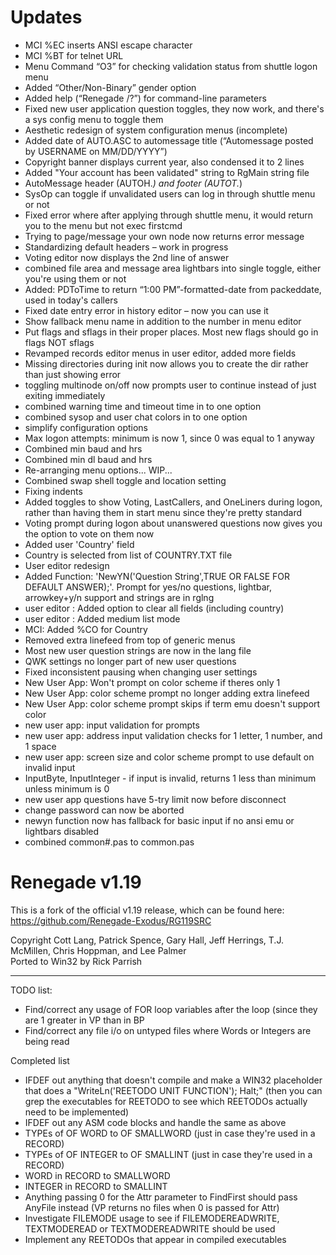 Updates
=======

- MCI %EC inserts ANSI escape character
- MCI %BT for telnet URL
- Menu Command “O3” for checking validation status from shuttle logon menu
- Added “Other/Non-Binary” gender option
- Added help (“Renegade /?”) for command-line parameters 
- Fixed new user application question toggles, they now work, and there's a sys config menu to toggle them
- Aesthetic redesign of system configuration menus (incomplete)
- Added date of AUTO.ASC to automessage title (“Automessage posted by USERNAME on MM/DD/YYYY”)
- Copyright banner displays current year, also condensed it to 2 lines
- Added "Your account has been validated" string to RgMain string file
- AutoMessage header (AUTOH.*) and footer (AUTOT.*)
- SysOp can toggle if unvalidated users can log in through shuttle menu or not
- Fixed error where after applying through shuttle menu, it would return you to the menu but not exec firstcmd
- Trying to page/message your own node now returns error message
- Standardizing default headers – work in progress
- Voting editor now displays the 2nd line of answer
- combined file area and message area lightbars into single toggle, either you're using them or not
- Added: PDToTime to return “1:00 PM”-formatted-date from packeddate, used in today's callers
- Fixed date entry error in history editor – now you can use  it
- Show  fallback menu name in addition to the number in menu editor
- Put flags and sflags in their proper places. Most new flags should go in flags NOT sflags
- Revamped records editor menus in user editor, added more fields
- Missing directories during init now allows you to create the dir rather than just showing error
- toggling multinode on/off now prompts user to continue instead of just exiting immediately
- combined warning time and timeout time in to one option
- combined sysop and user chat colors in to one option
- simplify configuration options
- Max logon attempts: minimum is now 1, since 0 was equal to 1 anyway
- Combined min baud and hrs
- Combined min dl baud and hrs
- Re-arranging menu options... WIP...
- Combined swap shell toggle and location setting
- Fixing indents
- Added toggles to show Voting, LastCallers, and OneLiners during logon, rather than having them in start menu since they're pretty standard
- Voting prompt during logon about unanswered questions now gives you the option to vote on them now
- Added user 'Country' field
- Country is selected from list of COUNTRY.TXT file
- User editor redesign
- Added Function: 'NewYN('Question String',TRUE OR FALSE FOR DEFAULT ANSWER);'. Prompt for yes/no questions, lightbar, arrowkey+y/n support and strings are in rglng
- user editor : Added option to clear all fields (including country)
- user editor : Added medium list mode
- MCI: Added %CO for Country
- Removed extra linefeed from top of generic menus
- Most new user question strings are now in the lang file
- QWK settings no longer part of new user questions
- Fixed inconsistent pausing when changing user settings
- New User App: Won't prompt on color scheme if theres only 1
- New User App: color scheme prompt no longer adding extra linefeed
- New User App: color scheme prompt skips if term emu doesn't support color
- new user app: input validation for prompts
- new user app: address input validation checks for 1 letter, 1 number, and 1 space
- new user app: screen size and color scheme prompt to use default on invalid input
- InputByte, InputInteger - if input is invalid, returns 1 less than minimum unless minimum is 0
- new user app questions have 5-try limit now before disconnect
- change password can now be aborted
- newyn function now has fallback for basic input if no ansi emu or lightbars disabled
- combined common#.pas to common.pas

Renegade v1.19
==============

This is a fork of the official v1.19 release, which can be found here: https://github.com/Renegade-Exodus/RG119SRC<br />

Copyright Cott Lang, Patrick Spence, Gary Hall, Jeff Herrings, T.J. McMillen, Chris Hoppman, and Lee Palmer<br />
Ported to Win32 by Rick Parrish<br />

<hr />

TODO list:<br />
<ul>
  <li>Find/correct any usage of FOR loop variables after the loop (since they are 1 greater in VP than in BP</li>
  <li>Find/correct any file i/o on untyped files where Words or Integers are being read</li>
</ul>

Completed list<br />
<ul>
  <li>IFDEF out anything that doesn't compile and make a WIN32 placeholder that does a "WriteLn('REETODO UNIT FUNCTION'); Halt;" (then you can grep the executables for REETODO to see which REETODOs actually need to be implemented)</li>
  <li>IFDEF out any ASM code blocks and handle the same as above</li>
  <li>TYPEs of OF WORD to OF SMALLWORD (just in case they're used in a RECORD)</li>
  <li>TYPEs of OF INTEGER to OF SMALLINT (just in case they're used in a RECORD)</li>
  <li>WORD in RECORD to SMALLWORD</li>
  <li>INTEGER in RECORD to SMALLINT</li>
  <li>Anything passing 0 for the Attr parameter to FindFirst should pass AnyFile instead (VP returns no files when 0 is passed for Attr)</li>
  <li>Investigate FILEMODE usage to see if FILEMODEREADWRITE, TEXTMODEREAD or TEXTMODEREADWRITE should be used</li>
  <li>Implement any REETODOs that appear in compiled executables</li>
</ul>
